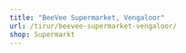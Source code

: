 ```yaml
---
title: "BeeVee Supermarket, Vengaloor"
url: /tirur/beevee-supermarket-vengaloor/
shop: Supermarkt
---
```

